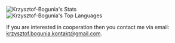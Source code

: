 ![Krzysztof-Bogunia's Stats](https://github-readme-stats.vercel.app/api?username=Krzysztof-Bogunia&theme=vue-dark&show_icons=true&hide_border=true&count_private=false)  
![Krzysztof-Bogunia's Top Languages](https://github-readme-stats.vercel.app/api/top-langs/?username=Krzysztof-Bogunia&theme=vue-dark&show_icons=true&hide_border=true&layout=compact)  

If you are interested in cooperation then you contact me via email: krzysztof.bogunia.kontakt@gmail.com.  
